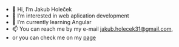 - 👋 Hi, I’m Jakub Holeček
- 👀 I’m interested in web aplication development
- 🌱 I’m currently learning Angular
- 📫 You can reach me by my e-mail jakub.holecek31@gmail.com,
-  or you can check me on my <a href='jakubholecek.cz'>page</a>

